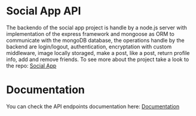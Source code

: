 # Social App API

The backendo of the social app project is handle by a node.js server with implementation of the express framework and mongoose as ORM to communicate with the mongoDB database, the operations handle by the backend are login/logout, authentication, encryptation with custom middleware, image locally storaged, make a post, like a post, return profile info, add and remove friends.
To see more about the project take a look to the repo: [Social App](https://github.com/Cristopxer/SocialClient)

# Documentation

You can check the API endpoints documentation here: [Documentation](https://documenter.getpostman.com/view/21399594/2s8ZDU6QGP)
